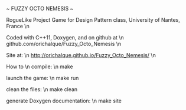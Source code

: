 ~ FUZZY OCTO NEMESIS ~

RogueLike Project Game for Design Pattern class, University of Nantes, France \n

Coded with C++11, Doxygen, and on github at \n  
github.com/orichalque/Fuzzy_Octo_Nemesis \n

Site at: \n
http://orichalque.github.io/Fuzzy_Octo_Nemesis/ \n


How to \n
compile: \n
make

launch the game: \n
make run

clean the files: \n
make clean

generate Doxygen documentation: \n
make site

